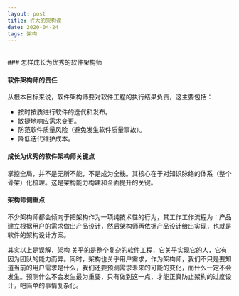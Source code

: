 ```yaml
---
layout: post    
title: 许大的架构课    
date: 2020-04-24    
tags: 架构             
---
```

<br> 
### 怎样成长为优秀的软件架构师    

#### 软件架构师的责任    
从根本目标来说，软件架构师要对软件工程的执行结果负责，这主要包括：    
* 按时按质进行软件的迭代和发布。    
* 敏捷地响应需求变更。    
* 防范软件质量风险（避免发生软件质量事故）。    
* 降低迭代维护成本。    

#### 成长为优秀的软件架构师关键点    
掌控全局，并不是无所不能，不是成为全栈。其核心在于对知识脉络的体系（整个骨架）化梳理。这是架构能力构建和全面提升的关键。      

#### 架构师侧重点    
不少架构师都会倾向于把架构作为一项纯技术性的行为，其工作工作流程为：产品建立根据用户的需求做出产品设计，然后架构师再依据产品设计给出实现，也就是软件的架构设计方案。    

其实以上是误解，架构   关乎的是整个复杂的软件工程，它关乎实现它的人，它有因为团队的能力而异。同时，架构也关乎用户需求，作为架构师，我们不只是要知道当前的用户需求是什么，我们还要预测需求未来的可能的变化，而什么一定不会发生。预测什么不会发生最为重要，只有做到这一点，才能正真防止架构的过度设计，吧简单的事情复杂化。     

